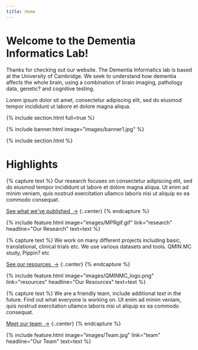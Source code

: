 ```yaml
---
title: Home
---
```


# Welcome to the Dementia Informatics Lab!

Thanks for checking out our website. The Dementia Informatics lab is based at the University of Cambridge. We seek to understand how dementia affects the whole brain, using a combination of brain imaging, pathology data, genetic? and cognitive testing.

Lorem ipsum dolor sit amet, consectetur adipiscing elit, sed do eiusmod tempor incididunt ut labore et dolore magna aliqua.

{% include section.html full=true %}

{% include banner.html image="images/banner1.jpg" %}

{% include section.html %}

# Highlights

{% capture text %}
Our research focuses on consectetur adipiscing elit, sed do eiusmod tempor incididunt ut labore et dolore magna aliqua.
Ut enim ad minim veniam, quis nostrud exercitation ullamco laboris nisi ut aliquip ex ea commodo consequat.

[See what we've published &nbsp;→](research)
{:.center}
{% endcapture %}

{%
  include feature.html
  image="images/MPRgif.gif"
  link="research"
  headline="Our Research"
  text=text
%}

{% capture text %}
We work on many different projects including basic, translational, clinical trials etc. We use various datasets and tools. QMIN MC study, Pippin? etc

[See our resources &nbsp;→](resources)
{:.center}
{% endcapture %}

{%
  include feature.html
  image="images/QMINMC_logo.png"
  link="resources"
  headline="Our Resources"
  text=text
%}

{% capture text %}
We are a friendly team, include additional text in the future. Find out what everyone is working on. Ut enim ad minim veniam, quis nostrud exercitation ullamco laboris nisi ut aliquip ex ea commodo consequat.

[Meet our team &nbsp;→](team)
{:.center}
{% endcapture %}

{%
  include feature.html
  image="images/Team.jpg"
  link="team"
  headline="Our Team"
  text=text
%}

